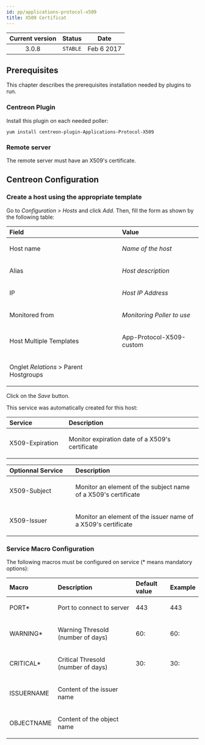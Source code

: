 ```yaml
---
id: pp/applications-protocol-x509
title: X509 Certificat
---
```


| Current version | Status | Date |
| :-: | :-: | :-: |
| 3.0.8 | `STABLE` | Feb  6 2017 |

## Prerequisites
This chapter describes the prerequisites installation needed by plugins
to run.

### Centreon Plugin
Install this plugin on each needed poller:

    yum install centreon-plugin-Applications-Protocol-X509


### Remote server
The remote server must have an X509's certificate.

## Centreon Configuration
### Create a host using the appropriate template
Go to *Configuration &gt; Hosts* and click *Add*. Then, fill the form as
shown by the following table:

<table>
<colgroup>
<col width="58%" />
<col width="41%" />
</colgroup>
<thead>
<tr class="header">
<th align="left">Field</th>
<th align="left">Value</th>
</tr>
</thead>
<tbody>
<tr class="odd">
<td align="left"><p>Host name</p></td>
<td align="left"><p><em>Name of the host</em></p></td>
</tr>
<tr class="even">
<td align="left"><p>Alias</p></td>
<td align="left"><p><em>Host description</em></p></td>
</tr>
<tr class="odd">
<td align="left"><p>IP</p></td>
<td align="left"><p><em>Host IP Address</em></p></td>
</tr>
<tr class="even">
<td align="left"><p>Monitored from</p></td>
<td align="left"><p><em>Monitoring Poller to use</em></p></td>
</tr>
<tr class="odd">
<td align="left"><p>Host Multiple Templates</p></td>
<td align="left"><p>App-Protocol-X509-custom</p></td>
</tr>
<tr class="even">
<td align="left"><p>Onglet <em>Relations</em> &gt; Parent Hostgroups</p></td>
<td align="left"></td>
</tr>
</tbody>
</table>

Click on the *Save* button.

This service was automatically created for this host:

<table>
<colgroup>
<col width="29%" />
<col width="65%" />
</colgroup>
<thead>
<tr class="header">
<th align="left">Service</th>
<th align="left">Description</th>
</tr>
</thead>
<tbody>
<tr class="odd">
<td align="left"><p>X509-Expiration</p></td>
<td align="left"><p>Monitor expiration date of a X509's certificate</p></td>
</tr>
</tbody>
</table>

<table>
<colgroup>
<col width="34%" />
<col width="65%" />
</colgroup>
<thead>
<tr class="header">
<th align="left">Optionnal Service</th>
<th align="left">Description</th>
</tr>
</thead>
<tbody>
<tr class="odd">
<td align="left"><p>X509-Subject</p></td>
<td align="left"><p>Monitor an element of the subject name of a X509's certificate</p></td>
</tr>
<tr class="even">
<td align="left"><p>X509-Issuer</p></td>
<td align="left"><p>Monitor an element of the issuer name of a X509's certificate</p></td>
</tr>
</tbody>
</table>

### Service Macro Configuration
The following macros must be configured on service (* means mandatory
options):

<table>
<colgroup>
<col width="20%" />
<col width="47%" />
<col width="19%" />
<col width="13%" />
</colgroup>
<thead>
<tr class="header">
<th align="left">Macro</th>
<th align="left">Description</th>
<th align="left">Default value</th>
<th align="left">Example</th>
</tr>
</thead>
<tbody>
<tr class="odd">
<td align="left"><p>PORT*</p></td>
<td align="left"><p>Port to connect to server</p></td>
<td align="left"><p>443</p></td>
<td align="left"><p>443</p></td>
</tr>
<tr class="even">
<td align="left"><p>WARNING*</p></td>
<td align="left"><p>Warning Thresold (number of days)</p></td>
<td align="left"><p>60:</p></td>
<td align="left"><p>60:</p></td>
</tr>
<tr class="odd">
<td align="left"><p>CRITICAL*</p></td>
<td align="left"><p>Critical Thresold (number of days)</p></td>
<td align="left"><p>30:</p></td>
<td align="left"><p>30:</p></td>
</tr>
<tr class="even">
<td align="left"><p>ISSUERNAME</p></td>
<td align="left"><p>Content of the issuer name</p></td>
<td align="left"></td>
<td align="left"></td>
</tr>
<tr class="odd">
<td align="left"><p>OBJECTNAME</p></td>
<td align="left"><p>Content of the object name</p></td>
<td align="left"></td>
<td align="left"></td>
</tr>
</tbody>
</table>

